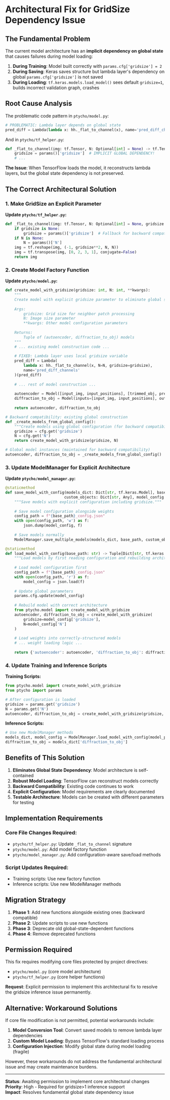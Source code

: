 # Architectural Fix for GridSize Dependency Issue

## The Fundamental Problem

The current model architecture has an **implicit dependency on global state** that causes failures during model loading:

1. **During Training**: Model built correctly with `params.cfg['gridsize'] = 2`
2. **During Saving**: Keras saves structure but lambda layer's dependency on global `params.cfg['gridsize']` is not saved
3. **During Loading**: `tf.keras.models.load_model()` sees default `gridsize=1`, builds incorrect validation graph, crashes

## Root Cause Analysis

The problematic code pattern in `ptycho/model.py`:
```python
# PROBLEMATIC: Lambda layer depends on global state
pred_diff = Lambda(lambda x: hh._flat_to_channel(x), name='pred_diff_channels')(pred_diff)
```

And in `ptycho/tf_helper.py`:
```python
def _flat_to_channel(img: tf.Tensor, N: Optional[int] = None) -> tf.Tensor:
    gridsize = params()['gridsize']  # IMPLICIT GLOBAL DEPENDENCY!
    # ...
```

**The Issue**: When TensorFlow loads the model, it reconstructs lambda layers, but the global state dependency is not preserved.

## The Correct Architectural Solution

### 1. Make GridSize an Explicit Parameter

**Update `ptycho/tf_helper.py`:**
```python
def _flat_to_channel(img: tf.Tensor, N: Optional[int] = None, gridsize: Optional[int] = None) -> tf.Tensor:
    if gridsize is None:
        gridsize = params()['gridsize']  # Fallback for backward compatibility
    if N is None:
        N = params()['N']
    img = tf.reshape(img, (-1, gridsize**2, N, N))
    img = tf.transpose(img, [0, 2, 3, 1], conjugate=False)
    return img
```

### 2. Create Model Factory Function

**Update `ptycho/model.py`:**
```python
def create_model_with_gridsize(gridsize: int, N: int, **kwargs):
    """
    Create model with explicit gridsize parameter to eliminate global state dependency.
    
    Args:
        gridsize: Grid size for neighbor patch processing
        N: Image size parameter
        **kwargs: Other model configuration parameters
    
    Returns:
        Tuple of (autoencoder, diffraction_to_obj) models
    """
    # ... existing model construction code ...
    
    # FIXED: Lambda layer uses local gridsize variable
    pred_diff = Lambda(
        lambda x: hh._flat_to_channel(x, N=N, gridsize=gridsize), 
        name='pred_diff_channels'
    )(pred_diff)
    
    # ... rest of model construction ...
    
    autoencoder = Model([input_img, input_positions], [trimmed_obj, pred_amp_scaled, pred_intensity_sampled])
    diffraction_to_obj = Model(inputs=[input_img, input_positions], outputs=[trimmed_obj])
    
    return autoencoder, diffraction_to_obj

# Backward compatibility: existing global construction
def _create_models_from_global_config():
    """Create models using global configuration (for backward compatibility)."""
    gridsize = cfg.get('gridsize')
    N = cfg.get('N')
    return create_model_with_gridsize(gridsize, N)

# Global model instances (maintained for backward compatibility)
autoencoder, diffraction_to_obj = _create_models_from_global_config()
```

### 3. Update ModelManager for Explicit Architecture

**Update `ptycho/model_manager.py`:**
```python
@staticmethod
def save_model_with_config(models_dict: Dict[str, tf.keras.Model], base_path: str, 
                          custom_objects: Dict[str, Any], model_config: Dict[str, Any]) -> None:
    """Save models with explicit configuration including gridsize."""
    
    # Save model configuration alongside weights
    config_path = f"{base_path}_config.json"
    with open(config_path, 'w') as f:
        json.dump(model_config, f)
    
    # Save models normally
    ModelManager.save_multiple_models(models_dict, base_path, custom_objects, model_config['intensity_scale'])

@staticmethod
def load_model_with_config(base_path: str) -> Tuple[Dict[str, tf.keras.Model], Dict[str, Any]]:
    """Load models by first reading configuration and rebuilding architecture."""
    
    # Load model configuration first
    config_path = f"{base_path}_config.json"
    with open(config_path, 'r') as f:
        model_config = json.load(f)
    
    # Update global parameters
    params.cfg.update(model_config)
    
    # Rebuild model with correct architecture
    from ptycho.model import create_model_with_gridsize
    autoencoder, diffraction_to_obj = create_model_with_gridsize(
        gridsize=model_config['gridsize'],
        N=model_config['N']
    )
    
    # Load weights into correctly-structured models
    # ... weight loading logic ...
    
    return {'autoencoder': autoencoder, 'diffraction_to_obj': diffraction_to_obj}, model_config
```

### 4. Update Training and Inference Scripts

**Training Scripts:**
```python
from ptycho.model import create_model_with_gridsize
from ptycho import params

# After configuration is loaded
gridsize = params.get('gridsize')
N = params.get('N')
autoencoder, diffraction_to_obj = create_model_with_gridsize(gridsize, N)
```

**Inference Scripts:**
```python
# Use new ModelManager methods
models_dict, model_config = ModelManager.load_model_with_config(model_path)
diffraction_to_obj = models_dict['diffraction_to_obj']
```

## Benefits of This Solution

1. **Eliminates Global State Dependency**: Model architecture is self-contained
2. **Robust Model Loading**: TensorFlow can reconstruct models correctly
3. **Backward Compatibility**: Existing code continues to work
4. **Explicit Configuration**: Model requirements are clearly documented
5. **Testable Architecture**: Models can be created with different parameters for testing

## Implementation Requirements

### Core File Changes Required:
- `ptycho/tf_helper.py`: Update `_flat_to_channel` signature
- `ptycho/model.py`: Add model factory function
- `ptycho/model_manager.py`: Add configuration-aware save/load methods

### Script Updates Required:
- Training scripts: Use new factory function
- Inference scripts: Use new ModelManager methods

## Migration Strategy

1. **Phase 1**: Add new functions alongside existing ones (backward compatible)
2. **Phase 2**: Update scripts to use new functions
3. **Phase 3**: Deprecate old global-state-dependent functions
4. **Phase 4**: Remove deprecated functions

## Permission Required

This fix requires modifying core files protected by project directives:
- `ptycho/model.py` (core model architecture)
- `ptycho/tf_helper.py` (core helper functions)

**Request**: Explicit permission to implement this architectural fix to resolve the gridsize inference issue permanently.

## Alternative: Workaround Solutions

If core file modification is not permitted, potential workarounds include:
1. **Model Conversion Tool**: Convert saved models to remove lambda layer dependencies
2. **Custom Model Loading**: Bypass TensorFlow's standard loading process
3. **Configuration Injection**: Modify global state during model loading (fragile)

However, these workarounds do not address the fundamental architectural issue and may create maintenance burdens.

---

**Status**: Awaiting permission to implement core architectural changes  
**Priority**: High - Required for gridsize>1 inference support  
**Impact**: Resolves fundamental global state dependency issue